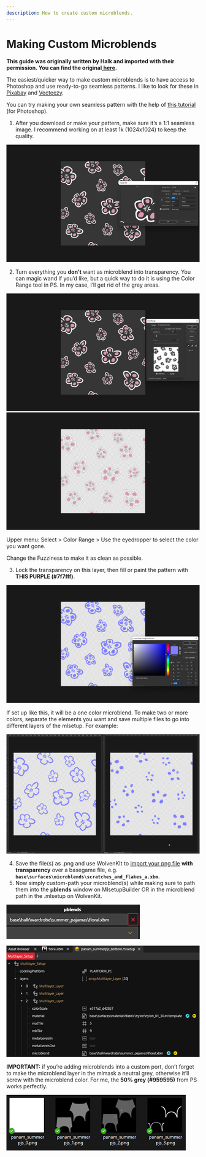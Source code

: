 ```yaml
---
description: How to create custom microblends.
---
```


# Making Custom Microblends

**This guide was originally written by Halk and imported with their permission. You can find the original**[ **here**](https://docs.google.com/document/d/1oRjXHE08oDnaKwvgEOKxl0gZGkBADgSn2azCRwUeQLs/edit)**.**

The easiest/quicker way to make custom microblends is to have access to Photoshop and use ready-to-go seamless patterns. I like to look for these in [Pixabay](https://pixabay.com/images/search/seamless%20pattern/) and [Vecteezy](https://www.vecteezy.com/search?qterm=seamless-pattern-free\&content_type=vector).

You can try making your own seamless pattern with the help of [this tutorial](https://www.youtube.com/watch?v=uB0IG2x2wPc) (for Photoshop).

1. After you download or make your pattern, make sure it’s a 1:1 seamless image. I recommend working on at least 1k (1024x1024) to keep the quality.

![](<../../.gitbook/assets/0 (1).png>)

2. Turn everything you **don’t** want as microblend into transparency. You can magic wand if you’d like, but a quick way to do it is using the Color Range tool in PS. In my case, I’ll get rid of the grey areas.

![](<../../.gitbook/assets/1 (2) (1).png>) ![](<../../.gitbook/assets/2 (1) (1).png>)

Upper menu: Select > Color Range > Use the eyedropper to select the color you want gone.

Change the Fuzziness to make it as clean as possible.

3. Lock the transparency on this layer, then fill or paint the pattern with **THIS PURPLE (#7f7fff)**.

![](<../../.gitbook/assets/3 (2) (1).png>)

If set up like this, it will be a one color microblend. To make two or more colors, separate the elements you want and save multiple files to go into different layers of the mlsetup. For example:

![](<../../.gitbook/assets/4 (3) (1).png>)

4. Save the file(s) as .png and use WolvenKIt to [import your png file](images-importing-editing-exporting.md#importing-a-texture) **with transparency** over a basegame file, e.g.  **`base\surfaces\microblends\scratches_and_flakes_a.xbm`.**
5. Now simply custom-path your microblend(s) while making sure to path them into the **µblends** window on MlsetupBuilder OR in the microblend path in the .mlsetup on WolvenKit.

![](<../../.gitbook/assets/5 (1) (1).png>)

![](<../../.gitbook/assets/6 (2).png>)

**IMPORTANT:** if you’re adding microblends into a custom port, don’t forget to make the microblend layer in the mlmask a neutral grey, otherwise it’ll screw with the microblend color. For me, the **50% grey (#959595)** from PS works perfectly.

![](<../../.gitbook/assets/7 (1) (1).png>)
